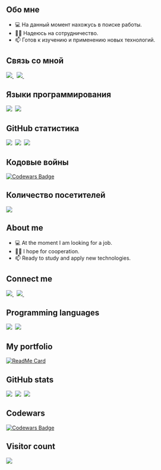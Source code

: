 ## Обо мне

- 💻 На данный момент нахожусь в поиске работы.
- ✌🏻 Надеюсь на сотрудничество.
- 📫 Готов к изучению и применению новых технологий.

## Связь со мной

<a href="mailto:fiz2004@rambler.com">
  <img src="https://img.shields.io/badge/Rambler-blue?style=for-the-badge" />
</a>&nbsp;
<a href="https://telegram.me/Fiz2004">
  <img src="https://img.shields.io/badge/Telegram-1DA1F2?style=for-the-badge&logo=telegram&logoColor=white" />    
</a>&nbsp;

## Языки программирования

<img  src="https://img.shields.io/badge/Kotlin-8382E3?style=for-the-badge&logo=kotlin&logoColor=white">&nbsp;
<img  src="https://img.shields.io/badge/JavaScript-fff200?style=for-the-badge&logo=javascript&logoColor=black">&nbsp;

## GitHub статистика

<img src="https://github-readme-stats.vercel.app/api?username=Fiz2004&count_private=true&show_icons=true&theme=tokyonight" />&nbsp;
<img src="https://github-readme-streak-stats.herokuapp.com/?user=Fiz2004&theme=tokyonight" />&nbsp;
<img src="https://github-readme-stats.vercel.app/api/top-langs/?username=Fiz2004&layout=compact&theme=tokyonight&langs_count=10&hide=html,purebasic,scss,css" />

## Кодовые войны

[![Codewars Badge](https://www.codewars.com/users/Fiz2004/badges/large)](https://www.codewars.com/users/Fiz2004)

## Количество посетителей

<img src="https://profile-counter.glitch.me/Fiz2004/count.svg" />

## About me

- 💻 At the moment I am looking for a job.
- ✌🏻 I hope for cooperation.
- 📫 Ready to study and apply new technologies.
  
## Connect me

<a href="mailto:fiz2004@rambler.com">
  <img src="https://img.shields.io/badge/Rambler-blue?style=for-the-badge" />
</a>&nbsp;
<a href="https://telegram.me/Fiz2004">
  <img src="https://img.shields.io/badge/Telegram-1DA1F2?style=for-the-badge&logo=telegram&logoColor=white" />    
</a>&nbsp;

## Programming languages

<img  src="https://img.shields.io/badge/Kotlin-8382E3?style=for-the-badge&logo=kotlin&logoColor=white">&nbsp;
<img  src="https://img.shields.io/badge/JavaScript-fff200?style=for-the-badge&logo=javascript&logoColor=black">&nbsp;

## My portfolio

[![ReadMe Card](https://github-readme-stats.vercel.app/api/pin/?username=Fiz2004&repo=Portfolio)](https://github.com/Fiz2004/Portfolio)

## GitHub stats

<img src="https://github-readme-stats.vercel.app/api?username=Fiz2004&count_private=true&show_icons=true&theme=tokyonight" />&nbsp;
<img src="https://github-readme-streak-stats.herokuapp.com/?user=Fiz2004&theme=tokyonight" />&nbsp;
<img src="https://github-readme-stats.vercel.app/api/top-langs/?username=Fiz2004&layout=compact&theme=tokyonight&langs_count=10&hide=html,purebasic,scss,css" />

## Codewars

[![Codewars Badge](https://www.codewars.com/users/Fiz2004/badges/large)](https://www.codewars.com/users/Fiz2004)

## Visitor count

<img src="https://profile-counter.glitch.me/Fiz2004/count.svg" />
